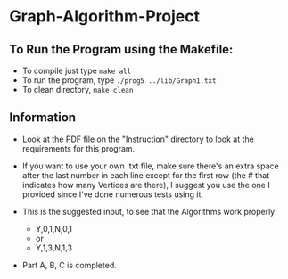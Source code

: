 Graph-Algorithm-Project
=======================

To Run the Program using the Makefile:
---------------------------------------
- To compile just type ```make all```
- To run the program, type ```./prog5 ../lib/Graph1.txt```
- To clean directory, ```make clean```

Information
-----------
* Look at the PDF file on the "Instruction" directory to look at the requirements for this program.

* If you want to use your own .txt file, make sure there's an extra space after the last number in each line except for the first row (the # that indicates how many Vertices are there), I suggest you use the one I provided since I've done numerous tests using it.

* This is the suggested input, to see that the Algorithms work properly:
  - Y,0,1,N,0,1
  - or
  - Y,1,3,N,1,3

* Part A, B, C is completed.
